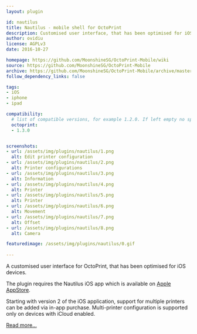 ```yaml
---
layout: plugin

id: nautilus
title: Nautilus - mobile shell for OctoPrint
description: Customised user interface, that has been optimised for iOS devices.
author: ovidiu
license: AGPLv3
date: 2016-10-27

homepage: https://github.com/MoonshineSG/OctoPrint-Mobile/wiki
source: https://github.com/MoonshineSG/OctoPrint-Mobile
archive: https://github.com/MoonshineSG/OctoPrint-Mobile/archive/master.zip
follow_dependency_links: false

tags:
- iOS
- iphone
- ipad

compatibility:
  # list of compatible versions, for example 1.2.0. If left empty no specific version requirement will be assumed
  octoprint:
  - 1.3.0


screenshots:
- url: /assets/img/plugins/nautilus/1.png
  alt: Edit printer configuration
- url: /assets/img/plugins/nautilus/2.png
  alt: Printer configurations
- url: /assets/img/plugins/nautilus/3.png
  alt: Information
- url: /assets/img/plugins/nautilus/4.png
  alt: Printer
- url: /assets/img/plugins/nautilus/5.png
  alt: Printer
- url: /assets/img/plugins/nautilus/6.png
  alt: Movement
- url: /assets/img/plugins/nautilus/7.png
  alt: Offset
- url: /assets/img/plugins/nautilus/8.png
  alt: Camera

featuredimage: /assets/img/plugins/nautilus/0.gif
  
---
```


A customised user interface for OctoPrint, that has been optimised for iOS devices. 

The plugin requires the Nautilus iOS app which is available on [Apple AppStore](https://itunes.apple.com/us/app/id1125992543). 

Starting with version 2 of the iOS application, support for multiple printers can be added via in-app purchase.  Multi-printer configuration is supported only on devices with iCloud enabled.


[Read more...](https://github.com/MoonshineSG/OctoPrint-Mobile/wiki)
